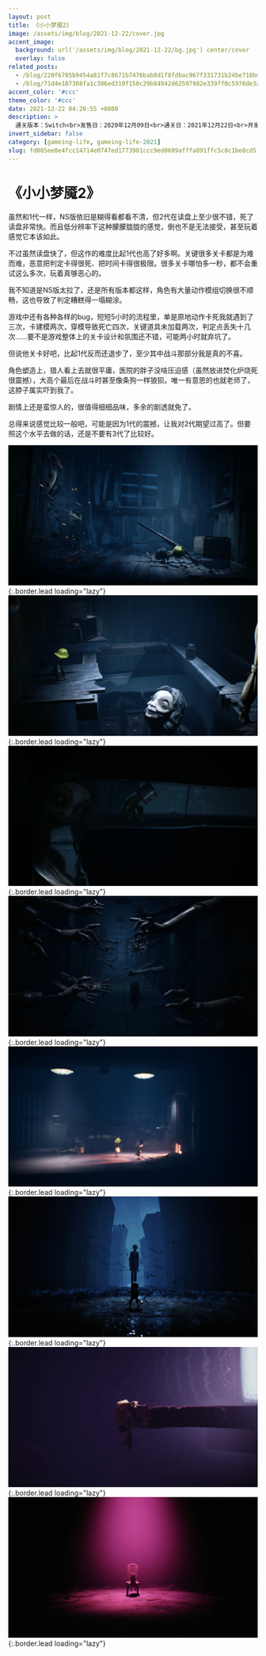 ```yaml
---
layout: post
title: 《小小梦魇2》
image: /assets/img/blog/2021-12-22/cover.jpg
accent_image: 
  background: url('/assets/img/blog/2021-12-22/bg.jpg') center/cover
  overlay: false
related_posts:
  - /blog/220f6785b9454a81f7c8671b7476bab8d1f8fdbac967f331731b24be710bd38e/
  - /blog/71d4e107308fa1c306ed319f150c29b84942d62597982e339ff0c5978de3a144/
accent_color: '#ccc'
theme_color: '#ccc'
date: 2021-12-22 04:20:55 +0800
description: >
  通关版本：Switch<br>发售日：2020年12月09日<br>通关日：2021年12月22日<br>开发商：Tarsier Studios<br>发行商：万代南梦宫
invert_sidebar: false
category: [gameing-life, gameing-life-2021]
slug: fd085ee0e4fcc14714e0747ed1773981ccc9ed0699afffa891ffc5c8c1be8cd5
---
```


# 《小小梦魇2》

虽然和1代一样，NS版依旧是糊得看都看不清，但2代在读盘上至少很不错，死了读盘非常快。而且低分辨率下这种朦朦胧胧的感觉，倒也不是无法接受，甚至玩着感觉它本该如此。

不过虽然读盘快了，但这作的难度比起1代也高了好多啊。关键很多关卡都是为难而难，恶意把判定卡得很死、把时间卡得很极限。很多关卡哪怕多一秒，都不会重试这么多次，玩着真够恶心的。

我不知道是NS版太拉了，还是所有版本都这样，角色有大量动作模组切换很不顺畅，这也导致了判定糟糕得一塌糊涂。

游戏中还有各种各样的bug，短短5小时的流程里，单是原地动作卡死我就遇到了三次，卡建模两次，穿模导致死亡四次，关键道具未加载两次，判定点丢失十几次......要不是游戏整体上的关卡设计和氛围还不错，可能两小时就弃坑了。

但说他关卡好吧，比起1代反而还退步了，至少其中战斗那部分我是真的不喜。

角色塑造上，猎人看上去就很平庸，医院的胖子没啥压迫感（虽然放进焚化炉烧死很震撼），大高个最后在战斗时甚至像条狗一样狼狈。唯一有意思的也就老师了，这脖子属实吓到我了。

剧情上还是蛮惊人的，很值得细细品味，多余的剧透就免了。

总得来说感觉比较一般吧，可能是因为1代的震撼，让我对2代期望过高了。但要照这个水平去做的话，还是不要有3代了比较好。

![](/assets/img/blog/2021-12-22/1.jpg){:.border.lead loading="lazy"}
![](/assets/img/blog/2021-12-22/2.jpg){:.border.lead loading="lazy"}
![](/assets/img/blog/2021-12-22/3.jpg){:.border.lead loading="lazy"}
![](/assets/img/blog/2021-12-22/4.jpg){:.border.lead loading="lazy"}
![](/assets/img/blog/2021-12-22/5.jpg){:.border.lead loading="lazy"}
![](/assets/img/blog/2021-12-22/6.jpg){:.border.lead loading="lazy"}
![](/assets/img/blog/2021-12-22/7.jpg){:.border.lead loading="lazy"}
![](/assets/img/blog/2021-12-22/8.jpg){:.border.lead loading="lazy"}

